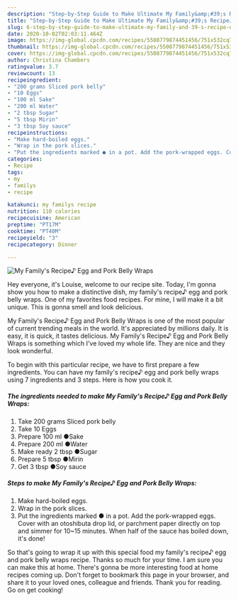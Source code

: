 ```yaml
---
description: "Step-by-Step Guide to Make Ultimate My Family&amp;#39;s Recipe♪ Egg and Pork Belly Wraps"
title: "Step-by-Step Guide to Make Ultimate My Family&amp;#39;s Recipe♪ Egg and Pork Belly Wraps"
slug: 6-step-by-step-guide-to-make-ultimate-my-family-and-39-s-recipe-egg-and-pork-belly-wraps
date: 2020-10-02T02:03:11.464Z
image: https://img-global.cpcdn.com/recipes/5508779874451456/751x532cq70/my-familys-recipe♪-egg-and-pork-belly-wraps-recipe-main-photo.jpg
thumbnail: https://img-global.cpcdn.com/recipes/5508779874451456/751x532cq70/my-familys-recipe♪-egg-and-pork-belly-wraps-recipe-main-photo.jpg
cover: https://img-global.cpcdn.com/recipes/5508779874451456/751x532cq70/my-familys-recipe♪-egg-and-pork-belly-wraps-recipe-main-photo.jpg
author: Christina Chambers
ratingvalue: 3.7
reviewcount: 13
recipeingredient:
- "200 grams Sliced pork belly"
- "10 Eggs"
- "100 ml Sake"
- "200 ml Water"
- "2 tbsp Sugar"
- "5 tbsp Mirin"
- "3 tbsp Soy sauce"
recipeinstructions:
- "Make hard-boiled eggs."
- "Wrap in the pork slices."
- "Put the ingredients marked ● in a pot. Add the pork-wrapped eggs. Cover with an otoshibuta drop lid, or parchment paper directly on top and simmer for 10~15 minutes. When half of the sauce has boiled down, it&#39;s done!"
categories:
- Recipe
tags:
- my
- familys
- recipe

katakunci: my familys recipe 
nutrition: 110 calories
recipecuisine: American
preptime: "PT17M"
cooktime: "PT40M"
recipeyield: "3"
recipecategory: Dinner

---
```



![My Family&#39;s Recipe♪ Egg and Pork Belly Wraps](https://img-global.cpcdn.com/recipes/5508779874451456/751x532cq70/my-familys-recipe♪-egg-and-pork-belly-wraps-recipe-main-photo.jpg)

Hey everyone, it's Louise, welcome to our recipe site. Today, I'm gonna show you how to make a distinctive dish, my family&#39;s recipe♪ egg and pork belly wraps. One of my favorites food recipes. For mine, I will make it a bit unique. This is gonna smell and look delicious.

My Family&#39;s Recipe♪ Egg and Pork Belly Wraps is one of the most popular of current trending meals in the world. It's appreciated by millions daily. It is easy, it is quick, it tastes delicious. My Family&#39;s Recipe♪ Egg and Pork Belly Wraps is something which I've loved my whole life. They are nice and they look wonderful.




To begin with this particular recipe, we have to first prepare a few ingredients. You can have my family&#39;s recipe♪ egg and pork belly wraps using 7 ingredients and 3 steps. Here is how you cook it.

<!--inarticleads1-->

##### The ingredients needed to make My Family&#39;s Recipe♪ Egg and Pork Belly Wraps:

1. Take 200 grams Sliced pork belly
1. Take 10 Eggs
1. Prepare 100 ml ●Sake
1. Prepare 200 ml ●Water
1. Make ready 2 tbsp ●Sugar
1. Prepare 5 tbsp ●Mirin
1. Get 3 tbsp ●Soy sauce




<!--inarticleads2-->

##### Steps to make My Family&#39;s Recipe♪ Egg and Pork Belly Wraps:

1. Make hard-boiled eggs.
1. Wrap in the pork slices.
1. Put the ingredients marked ● in a pot. Add the pork-wrapped eggs. Cover with an otoshibuta drop lid, or parchment paper directly on top and simmer for 10~15 minutes. When half of the sauce has boiled down, it&#39;s done!




So that's going to wrap it up with this special food my family&#39;s recipe♪ egg and pork belly wraps recipe. Thanks so much for your time. I am sure you can make this at home. There's gonna be more interesting food at home recipes coming up. Don't forget to bookmark this page in your browser, and share it to your loved ones, colleague and friends. Thank you for reading. Go on get cooking!
